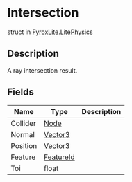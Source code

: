 # Intersection
struct in [FyroxLite](../README.md).[LitePhysics](README.md)
## Description
A ray intersection result.
## Fields
| Name | Type | Description |
|---|---|---|
| Collider | [Node](../LiteNode/Node.md) |  |
| Normal | [Vector3](../LiteMath/Vector3.md) |  |
| Position | [Vector3](../LiteMath/Vector3.md) |  |
| Feature | [FeatureId](../LitePhysics/FeatureId.md) |  |
| Toi | float |  |

